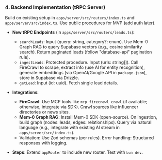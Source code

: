 ### **4. Backend Implementation (tRPC Server)**
Build on existing setup in `apps/server/src/routers/index.ts` and `apps/server/src/index.ts`. Use public procedures for MVP (add auth later).

- **New tRPC Endpoints** (in `apps/server/src/routers/leads.ts`):
  - `searchLeads`: Input (query: string, category?: enum). Use Mem-0 Graph RAG to query Supabase vectors (e.g., cosine similarity search). Return paginated leads (follow "database-api" pagination rule).
  - `ingestLeads`: Protected procedure. Input (urls: string[]). Call FireCrawl to scrape, extract info (use AI for entity recognition), generate embeddings (via OpenAI/Google API in `package.json`), store in Supabase via Drizzle.
  - `getLead`: Input (id: uuid). Fetch single lead details.

- **Integrations**:
  - **FireCrawl**: Use MCP tools like `mcp_firecrawl_crawl` (if available; otherwise, integrate via SDK). Crawl sources like influencer directories or news sites.
  - **Mem-0 Graph RAG**: Install Mem-0 SDK (open-source). On ingestion, build graph (nodes: leads, edges: relationships). Query via natural language (e.g., integrate with existing AI stream in `apps/server/src/index.ts`).
  - Validation: Use Zod schemas (per rules). Error handling: Structured responses with logging.

- **Steps**: Extend `appRouter` to include new router. Test with `bun dev`. 